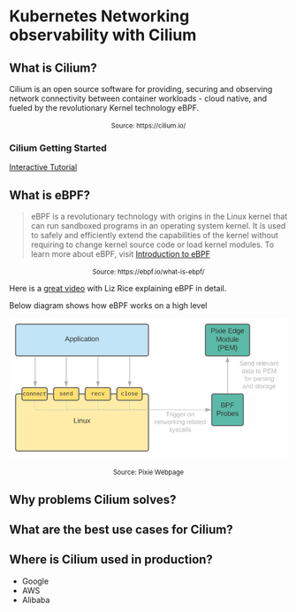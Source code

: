 # Kubernetes Networking observability with Cilium

## What is Cilium?

Cilium is an open source software for providing, securing and observing network connectivity between container workloads - cloud native, and fueled by the revolutionary Kernel technology eBPF.
<p style="text-align: center;"><small>Source: https://cilium.io/</small></p>

### Cilium Getting Started

[Interactive Tutorial](https://play.instruqt.com/isovalent/tracks/cilium-getting-started)

## What is eBPF?

> eBPF is a revolutionary technology with origins in the Linux kernel that can run sandboxed programs in an operating system kernel. It is used to safely and efficiently extend the capabilities of the kernel without requiring to change kernel source code or load kernel modules. To learn more about eBPF, visit [Introduction to eBPF](https://ebpf.io/what-is-ebpf/)
<p style="text-align: center;"><small>Source: https://ebpf.io/what-is-ebpf/</small></p>

Here is a [great video](https://www.youtube.com/watch?v=5t7-HM2jlTM&ab_channel=ContainerSolutions) with Liz Rice explaining eBPF in detail.

Below diagram shows how eBPF works on a high level

![pixie-ebpf](_media/pixie-ebpf.png)
<p style="text-align: center;"><small>Source: Pixie Webpage</small></p>

## Why problems Cilium solves?

## What are the best use cases for Cilium?

## Where is Cilium used in production?

- Google
- AWS
- Alibaba


